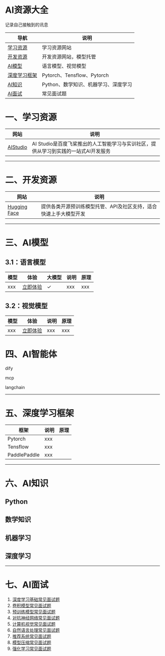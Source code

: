 # AI资源大全
记录自己接触到的讯息

| 导航     | 说明     |
| ------------ | ------------ |
|  [学习资源](#1) | 学习资源网站 |
|  [开发资源](#2) | 开发资源网站，模型托管 |
|  [AI模型](#3) | 语言模型、视觉模型|
|  [深度学习框架](#5) | Pytorch、Tensflow、Pytorch |
|  [AI知识](#6) | Python、数学知识、机器学习、深度学习 |
|  [AI面试](#7) | 常见面试题 |



# <span id = '1'>一、学习资源</span>


| 网站     | 说明                                             |
| ------------ | ------------------------------------------------------------ |
|  [AIStudio](https://aistudio.baidu.com/my/learn) | AI Studio是百度飞桨推出的‌人工智能学习与实训社区‌，提供从学习到实践的一站式AI开发服务|

---

# <span id = '2'>二、开发资源</span>

| 网站     | 说明                                             |
| ------------ | ------------------------------------------------------------ |
|  [‌Hugging Face](https://huggingface.co) | 提供各类开源预训练模型托管、API及社区支持，适合快速上手大模型开发‌|

---


# <span id = '3'>三、AI模型</span>

## 3.1：语言模型

| 模型     | 体验     | 大模型     | 说明     |原理     |
| ------------ | ------------ |------------ | ------------ | ------------ |
| xxx | [立即体验](https:/xxx.html)| &#10003;| xxx | xxx |


## 3.2：视觉模型

| 模型     | 体验     | 说明     |原理     |
| ------------ | ------------ | ------------ | ------------ |
| xxx | [立即体验](https:/xxx.html)| xxx| xxx |





# <span id = '4'>四、AI智能体</span>

dify

mcp

langchain





---

# <span id = '5'>五、深度学习框架</span>

| 框架     |说明     |原理     |
| ------------ | ------------ | ------------ |
|  Pytorch | xxx‌|
|  Tensflow | xxx‌|
|  PaddlePaddle | xxx‌|

---

# <span id = '6'>六、AI知识</span>

## Python
## 数学知识
## 机器学习
## 深度学习

---

# <span id = '7'>七、AI面试</span>

1.  [深度学习基础常见面试题](https://paddlepedia.readthedocs.io/en/latest/tutorials/interview_questions/interview_questions.html)
2. [卷积模型常见面试题](https://paddlepedia.readthedocs.io/en/latest/tutorials/interview_questions/interview_questions.html#id2)
3. [预训练模型常见面试题](https://paddlepedia.readthedocs.io/en/latest/tutorials/interview_questions/interview_questions.html#id3)
4. [对抗神经网络常见面试题](https://paddlepedia.readthedocs.io/en/latest/tutorials/interview_questions/interview_questions.html#id4)
5. [计算机视觉常见面试题](https://paddlepedia.readthedocs.io/en/latest/tutorials/interview_questions/interview_questions.html#id5)
6. [自然语言处理常见面试题](https://paddlepedia.readthedocs.io/en/latest/tutorials/interview_questions/interview_questions.html#id6)
7. [推荐系统常见面试题](https://paddlepedia.readthedocs.io/en/latest/tutorials/interview_questions/interview_questions.html#id7)
8.  [模型压缩常见面试题](https://paddlepedia.readthedocs.io/en/latest/tutorials/interview_questions/interview_questions.html#id8)
9.  [强化学习常见面试题](https://paddlepedia.readthedocs.io/en/latest/tutorials/interview_questions/interview_questions.html#id9)

